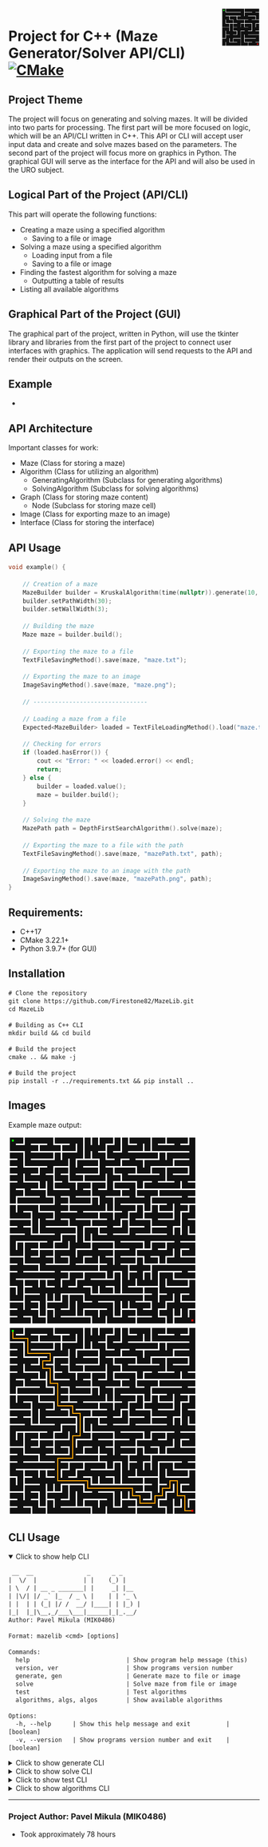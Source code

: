 <img width="15%" src="assets/icon.png" align="right" alt="Icon">

# Project for C++ (Maze Generator/Solver API/CLI) [![CMake](https://github.com/Firestone82/MazeLib/actions/workflows/cmake.yml/badge.svg)](https://github.com/Firestone82/MazeLib/actions/workflows/cmake.yml)

## Project Theme
The project will focus on generating and solving mazes. It will be divided into two parts for processing. 
The first part will be more focused on logic, which will be an API/CLI written in C++. 
This API or CLI will accept user input data and create and solve mazes based on the parameters. 
The second part of the project will focus more on graphics in Python. 
The graphical GUI will serve as the interface for the API and will also be used in the URO subject.

## Logical Part of the Project (API/CLI)
This part will operate the following functions:
 - Creating a maze using a specified algorithm
   - Saving to a file or image
 - Solving a maze using a specified algorithm
   - Loading input from a file
   - Saving to a file or image
 - Finding the fastest algorithm for solving a maze
   - Outputting a table of results
 - Listing all available algorithms

## Graphical Part of the Project (GUI)
The graphical part of the project, written in Python, will use the tkinter library and 
libraries from the first part of the project to connect user interfaces with graphics. 
The application will send requests to the API and render their outputs on the screen.

## Example
- 

## API Architecture
Important classes for work:
 - Maze (Class for storing a maze)
 - Algorithm (Class for utilizing an algorithm)
   - GeneratingAlgorithm (Subclass for generating algorithms)
   - SolvingAlgorithm (Subclass for solving algorithms)
 - Graph (Class for storing maze content)
   - Node (Subclass for storing maze cell)
 - Image (Class for exporting maze to an image)
 - Interface (Class for storing the interface)

## API Usage
```cpp
void example() {

    // Creation of a maze
    MazeBuilder builder = KruskalAlgorithm(time(nullptr)).generate(10, 10);
    builder.setPathWidth(30);
    builder.setWallWidth(3);

    // Building the maze
    Maze maze = builder.build();

    // Exporting the maze to a file
    TextFileSavingMethod().save(maze, "maze.txt");

    // Exporting the maze to an image
    ImageSavingMethod().save(maze, "maze.png");

    // --------------------------------

    // Loading a maze from a file
    Expected<MazeBuilder> loaded = TextFileLoadingMethod().load("maze.txt");

    // Checking for errors
    if (loaded.hasError()) {
        cout << "Error: " << loaded.error() << endl;
        return;
    } else {
        builder = loaded.value();
        maze = builder.build();
    }

    // Solving the maze
    MazePath path = DepthFirstSearchAlgorithm().solve(maze);

    // Exporting the maze to a file with the path
    TextFileSavingMethod().save(maze, "mazePath.txt", path);

    // Exporting the maze to an image with the path
    ImageSavingMethod().save(maze, "mazePath.png", path);
}
```

## Requirements:
- C++17
- CMake 3.22.1+
- Python 3.9.7+ (for GUI)

## Installation
```shell
# Clone the repository
git clone https://github.com/Firestone82/MazeLib.git
cd MazeLib

# Building as C++ CLI
mkdir build && cd build

# Build the project
cmake .. && make -j

# Build the project
pip install -r ../requirements.txt && pip install ..
```

## Images
Example maze output:

<p>
    <img src="assets/maze.png" alt="Not Solved Maze Image"> 
    &nbsp;
    &nbsp;
    &nbsp;
    <img src="assets/mazeSolved.png" alt="Solved Maze Image"> 
</p>

## CLI Usage
<details open>
<summary>Click to show help CLI</summary>

```
 __  __               _      _ _
|  \/  |             | |    (_) |
| \  / | __ _ _______| |     _| |__
| |\/| |/ _` |_  / _ \ |    | | '_ \
| |  | | (_| |/ /  __/ |____| | |_) |
|_|  |_|\__,_/___\___|______|_|_.__/
Author: Pavel Mikula (MIK0486)

Format: mazelib <cmd> [options]

Commands:
  help                           | Show program help message (this)
  version, ver                   | Show programs version number
  generate, gen                  | Generate maze to file or image
  solve                          | Solve maze from file or image
  test                           | Test algorithms
  algorithms, algs, algos        | Show available algorithms

Options:
  -h, --help      | Show this help message and exit          | [boolean]
  -v, --version   | Show programs version number and exit    | [boolean]
```
</details>

<details>
<summary>Click to show generate CLI</summary>

```
Command: mazelib generate [options]

Options:
  -w, --width           | Width of maze                                     REQUIRED | [int]
  -h, --height          | Height of maze                                    REQUIRED | [int]
  -a, --algorithm       | Algorithm to generate maze                        REQUIRED | [string]
  -se, --seed           | Seed of the maze                                           | [double]
  -s, --start           | Start position of maze                                     | [int] [int]
  -e, --end             | End position of maze                                       | [int] [int]
  -pw, --pathWidth      | Width of the path between walls                            | [int]
  -ww, --wallWidth      | Width of wall between paths                                | [int]
  -f, --file            | Path to the file, where maze will be saved                 | [string]
  -i, --image           | Path to the image, where maze will be saved                | [string]
```
</details>

<details>
<summary>Click to show solve CLI</summary>

```
Command: mazelib solve [options]

Options:
  -fi, --fileIn         | Path to the input file of maze                    REQUIRED | [string]
  -a, --algorithm       | Algorithm to solve maze                           REQUIRED | [string]
  -s, --start           | Start position of maze                                     | [int] [int]
  -e, --end             | End position of maze                                       | [int] [int]
  -fo, --fileOut        | Path to the file, where maze will be saved                 | [string]
  -i, --image           | Path to the image, where maze will be saved                | [string]
```
</details>

<details>
<summary>Click to show test CLI</summary>

```
Command: mazelib test [options]

Options:
  -fi, --fileIn         | Path to the file, from which maze will be loaded  REQUIRED | [string]
  -a, --algorithm       | Algorithms to test, separated by commas                    | [string]
  -fo, --fileOut        | Path to the file, where maze will be saved                 | [string]
  -t, --table           | Output results printed in table                            |
```
</details>

<details>
<summary>Click to show algorithms CLI</summary>

```
Command: mazelib algorithms

Options:
  -o, --order           | Order of algorithms                                        | [string]
  -t, --type            | Type of algorithms                                         | [string]
  -d, --description     | Hide description of algorithms                             |
```
</details>

---
### Project Author: Pavel Mikula (MIK0486)
- Took approximately 78 hours
